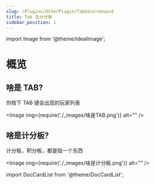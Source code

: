 ```yaml
---
slug: /Plugins/OtherPlugin/Tab&Scoreboard
title: Tab 及计分板
sidebar_position: 1
---
```


import Image from '@theme/IdealImage';

# 概览

## 啥是 TAB?

你按下 TAB 键会出现的玩家列表

<Image img={require('./_images/啥是TAB.png')} alt="" />

## 啥是计分板?

计分板，积分板，都是指一个东西

<Image img={require('./_images/啥是计分板.png')} alt="" />

import DocCardList from '@theme/DocCardList';

<DocCardList />

